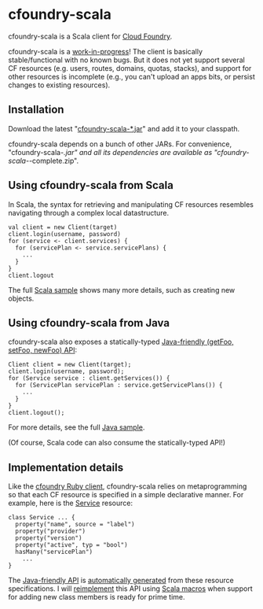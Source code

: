 # cfoundry-scala

cfoundry-scala is a Scala client for [Cloud
Foundry](http://cloudfoundry.com).

cfoundry-scala is a [work-in-progress](https://github.com/kushmerick/cfoundry-scala/blob/master/TODO.txt)!
The client is basically
stable/functional with no known bugs.  But it does not yet support
several CF resources (e.g. users, routes, domains, quotas, stacks),
and support for other resources is incomplete (e.g., you can't upload
an apps bits, or persist changes to existing resources).

## Installation

Download the latest "[cfoundry-scala-*.jar](https://github.com/kushmerick/cfoundry-scala/tree/master/releases)"
and add it to your classpath.

cfoundry-scala depends on a bunch of other JARs.  For convenience,
"cfoundry-scala-*.jar" and all its dependencies are available as
"cfoundry-scala-*-complete.zip".

## Using cfoundry-scala from Scala

In Scala, the syntax for retrieving and manipulating CF resources
resembles navigating through a complex local datastructure.

    val client = new Client(target)
    client.login(username, password)
    for (service <- client.services) {
      for (servicePlan <- service.servicePlans) {
        ...
      }
    }
    client.logout
    
The full [Scala
sample](https://github.com/kushmerick/cfoundry-scala/tree/master/sample/org/cloudfoundry/cfoundry/samples/scala)
shows many more details, such as creating new objects.

## Using cfoundry-scala from Java

cfoundry-scala also exposes a statically-typed [Java-friendly (getFoo,
setFoo, newFoo)
API](https://github.com/kushmerick/cfoundry-scala/tree/master/java_friendly_signatures/src/org/cloudfoundry/cfoundry):

    Client client = new Client(target);
    client.login(username, password);
    for (Service service : client.getServices()) {
	  for (ServicePlan servicePlan : service.getServicePlans()) {
        ...
      }
    }
    client.logout();
 
For more details, see the full [Java
sample](https://github.com/kushmerick/cfoundry-scala/tree/master/sample/org/cloudfoundry/cfoundry/samples/java).

(Of course, Scala code can also consume the statically-typed API!)

## Implementation details

Like the [cfoundry Ruby
client](http://github.com/cloudfoundry/cfoundry), cfoundry-scala
relies on metaprogramming so that each CF resource is specified in a
simple declarative manner.  For example, here is the
[Service](https://github.com/kushmerick/cfoundry-scala/blob/master/src/org/cloudfoundry/cfoundry/resources/Service.scala)
resource:

    class Service ... {
      property("name", source = "label")
      property("provider")
      property("version")
      property("active", typ = "bool")
      hasMany("servicePlan")
        ...
    }

The [Java-friendly
API](https://github.com/kushmerick/cfoundry-scala/tree/master/java_friendly_signatures/src/org/cloudfoundry/cfoundry)
is [automatically
generated](https://github.com/kushmerick/cfoundry-scala/blob/master/build.xml)
from these resource specifications.  I will
[reimplement](https://github.com/kushmerick/cfoundry-scala/blob/master/compost/macros/macros/Macros.scala)
this API using [Scala macros](http://scalamacros.org) when support for
adding new class members is ready for prime time.
